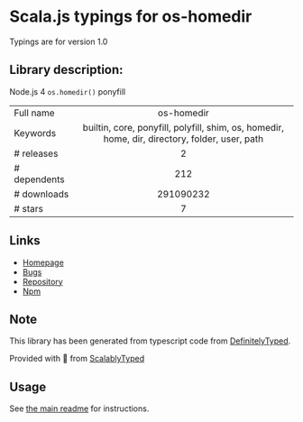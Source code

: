 
# Scala.js typings for os-homedir

Typings are for version 1.0

## Library description:
Node.js 4 `os.homedir()` ponyfill

|                    |                 |
| ------------------ | :-------------: |
| Full name          | os-homedir |
| Keywords           | builtin, core, ponyfill, polyfill, shim, os, homedir, home, dir, directory, folder, user, path |
| # releases         | 2 |
| # dependents       | 212 |
| # downloads        | 291090232 |
| # stars            | 7 |

## Links
- [Homepage](https://github.com/sindresorhus/os-homedir#readme)
- [Bugs](https://github.com/sindresorhus/os-homedir/issues)
- [Repository](https://github.com/sindresorhus/os-homedir)
- [Npm](https://www.npmjs.com/package/os-homedir)
    


## Note
This library has been generated from typescript code from [DefinitelyTyped](https://definitelytyped.org).

Provided with :purple_heart: from [ScalablyTyped](https://github.com/oyvindberg/ScalablyTyped)

## Usage
See [the main readme](../../readme.md) for instructions.


